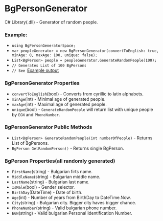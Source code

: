 BgPersonGenerator
=================
C# Library(.dll) - Generator of random people.


### Example:
*	`using BgPersonGeneratorSpace;`
*	`var peopleGenerator = new BgPersonGenerator(convertToEnglish: true, minAge: 0, maxAge: 100, unique: false);`
*	`List<BgPerson> people = peopleGenerator.GenerateRandomPeople(100);`
*	`// Generates List of 100 BgPersons`
*	`// See `[Example output](https://github.com/TsvetanKT/BgPersonGenerator/blob/master/TestingBgPersonGenerator/example.txt)

### BgPersonGenerator Properties
*	`convertToEnglish`(bool) - Converts from cyrillic to latin alphabets.
*	`minAge`(int) - Minimal age of generated people.
*	`maxAge`(int) - Maximal age of generated people.
*	`unique`(bool) - `GenerateRandomPeople` will return list with unique people by `EGN` and `PhoneNumber`.

### BgPersonGenerator Public Methods
*	`List<BgPerson> GenerateRandomPeople(int numberOfPeople)` - Returns List of BgPersons.
*	`BgPerson GetRandomPerson()` - Returns single BgPerson.

### BgPerson Properties(all randomly generated)
*	`FirstName`(string) - Bulgarian firts name.
*	`MiddleName`(string) - Bulgarian middle name.
*	`LastName`(string) - Bulgarian last name.
*	`IsMale`(bool) - Gender selector.
*	`BirthDay`(DateTime) - Date of birth.
*	`Age`(int) - Number of years from BirthDay to DateTime.Now.
*	`City`(string) - Bulgarian city. Bigger city haves bigger chance.
*	`PhoneNumber`(string) - Valid bulgarian phone number.
*	`EGN`(string) - Valid bulgarian Personal Identification Number.